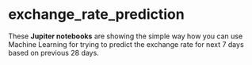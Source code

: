 # exchange_rate_prediction

These **Jupiter notebooks** are showing the simple way how you can use Machine Learning for trying to predict the exchange rate
for next 7 days based on previous 28 days.
